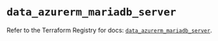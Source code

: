 # `data_azurerm_mariadb_server`

Refer to the Terraform Registry for docs: [`data_azurerm_mariadb_server`](https://registry.terraform.io/providers/hashicorp/azurerm/3.104.2/docs/data-sources/mariadb_server).
